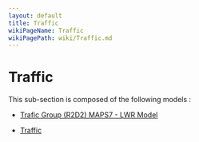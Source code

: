 ```yaml
---
layout: default
title: Traffic
wikiPageName: Traffic
wikiPagePath: wiki/Traffic.md
---
```


# Traffic

This sub-section is composed of the following models :

* [Trafic Group (R2D2) MAPS7 - LWR Model](references#TrafficLWRTrafficFlowModel)

* [Traffic](references#TrafficSimpletrafficmodel)

